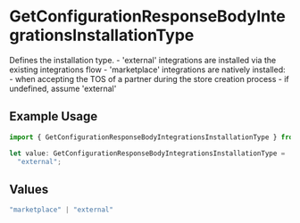 # GetConfigurationResponseBodyIntegrationsInstallationType

Defines the installation type. - 'external' integrations are installed via the existing integrations flow - 'marketplace' integrations are natively installed: - when accepting the TOS of a partner during the store creation process - if undefined, assume 'external'

## Example Usage

```typescript
import { GetConfigurationResponseBodyIntegrationsInstallationType } from "@simplesagar/vercel/models/getconfigurationop.js";

let value: GetConfigurationResponseBodyIntegrationsInstallationType =
  "external";
```

## Values

```typescript
"marketplace" | "external"
```